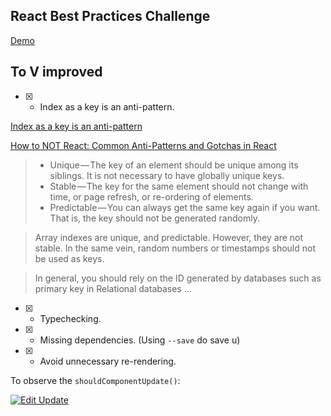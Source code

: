 ## React Best Practices Challenge 

[Demo](http://carr1005.github.io/vynca-challenges/)

## To V improved
- [x] - Index as a key is an anti-pattern. 

[Index as a key is an anti-pattern](https://medium.com/@robinpokorny/index-as-a-key-is-an-anti-pattern-e0349aece318)

[How to NOT React: Common Anti-Patterns and Gotchas in React](https://codeburst.io/how-to-not-react-common-anti-patterns-and-gotchas-in-react-40141fe0dcd)
> * Unique — The key of an element should be unique among its siblings. It is not necessary to have globally unique keys.
> * Stable — The key for the same element should not change with time, or page refresh, or re-ordering of elements.
> * Predictable — You can always get the same key again if you want. That is, the key should not be generated randomly.  

> Array indexes are unique, and predictable. However, they are not stable. In the same vein, random numbers or timestamps should not be used as keys.

> In general, you should rely on the ID generated by databases such as primary key in Relational databases ...


- [x] - Typechecking.  

- [x] - Missing dependencies.  (Using `--save` do save u)

- [X] - Avoid unnecessary re-rendering.  


To observe the `shouldComponentUpdate()`:  

[![Edit Update](https://codesandbox.io/static/img/play-codesandbox.svg)](https://codesandbox.io/s/oox46oww46)




